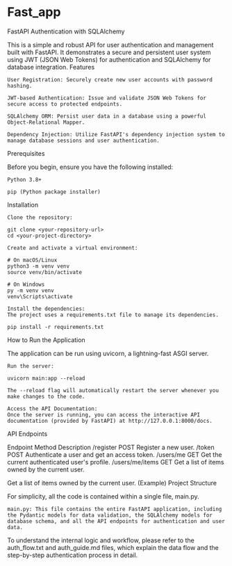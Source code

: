 # Fast_app
FastAPI Authentication with SQLAlchemy

This is a simple and robust API for user authentication and management built with FastAPI. It demonstrates a secure and persistent user system using JWT (JSON Web Tokens) for authentication and SQLAlchemy for database integration.
Features

    User Registration: Securely create new user accounts with password hashing.

    JWT-based Authentication: Issue and validate JSON Web Tokens for secure access to protected endpoints.

    SQLAlchemy ORM: Persist user data in a database using a powerful Object-Relational Mapper.

    Dependency Injection: Utilize FastAPI's dependency injection system to manage database sessions and user authentication.

Prerequisites

Before you begin, ensure you have the following installed:

    Python 3.8+

    pip (Python package installer)

Installation

    Clone the repository:

    git clone <your-repository-url>
    cd <your-project-directory>

    Create and activate a virtual environment:

    # On macOS/Linux
    python3 -m venv venv
    source venv/bin/activate

    # On Windows
    py -m venv venv
    venv\Scripts\activate

    Install the dependencies:
    The project uses a requirements.txt file to manage its dependencies.

    pip install -r requirements.txt

How to Run the Application

The application can be run using uvicorn, a lightning-fast ASGI server.

    Run the server:

    uvicorn main:app --reload

    The --reload flag will automatically restart the server whenever you make changes to the code.

    Access the API Documentation:
    Once the server is running, you can access the interactive API documentation (provided by FastAPI) at http://127.0.0.1:8000/docs.

API Endpoints

Endpoint	Method	Description
/register	POST	Register a new user.
/token	POST	Authenticate a user and get an access token.
/users/me	GET	Get the current authenticated user's profile.
/users/me/items	GET	Get a list of items owned by the current user.

Get a list of items owned by the current user. (Example)
Project Structure

For simplicity, all the code is contained within a single file, main.py.

    main.py: This file contains the entire FastAPI application, including the Pydantic models for data validation, the SQLAlchemy models for database schema, and all the API endpoints for authentication and user data.

To understand the internal logic and workflow, please refer to the auth_flow.txt and auth_guide.md files, which explain the data flow and the step-by-step authentication process in detail.

